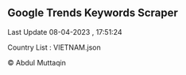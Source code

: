 

## Google Trends Keywords Scraper 
 
Last Update 08-04-2023 , 17:51:24

Country List :
VIETNAM.json



© Abdul Muttaqin 
